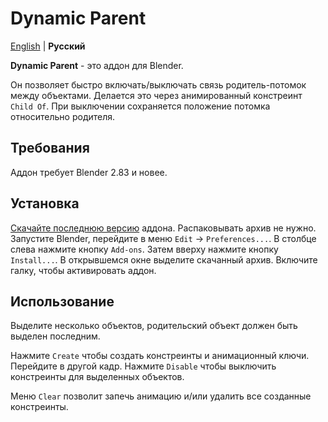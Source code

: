# Dynamic Parent

[English](README.md) | __Русский__

__Dynamic Parent__ - это аддон для Blender.

Он позволяет быстро включать/выключать связь родитель-потомок между объектами. Делается это через анимированный констреинт `Child Of`. При выключении сохраняется положение потомка относительно родителя.

## Требования

Аддон требует Blender 2.83 и новее.


## Установка

[Скачайте последнюю версию](https://github.com/romanvolodin/dynamic_parent/releases/latest) аддона. Распаковывать архив не нужно. Запустите Blender, перейдите в меню `Edit` → `Preferences...`. В столбце слева нажмите кнопку `Add-ons`. Затем вверху нажмите кнопку `Install...`. В открывшемся окне выделите скачанный архив. Включите галку, чтобы активировать аддон.


## Использование
Выделите несколько объектов, родительский объект должен быть выделен последним. 

Нажмите `Create` чтобы создать констреинты и анимационный ключи. Перейдите в другой кадр. Нажмите `Disable` чтобы выключить констреинты для выделенных объектов.

Меню `Clear` позволит запечь анимацию и/или удалить все созданные констреинты.